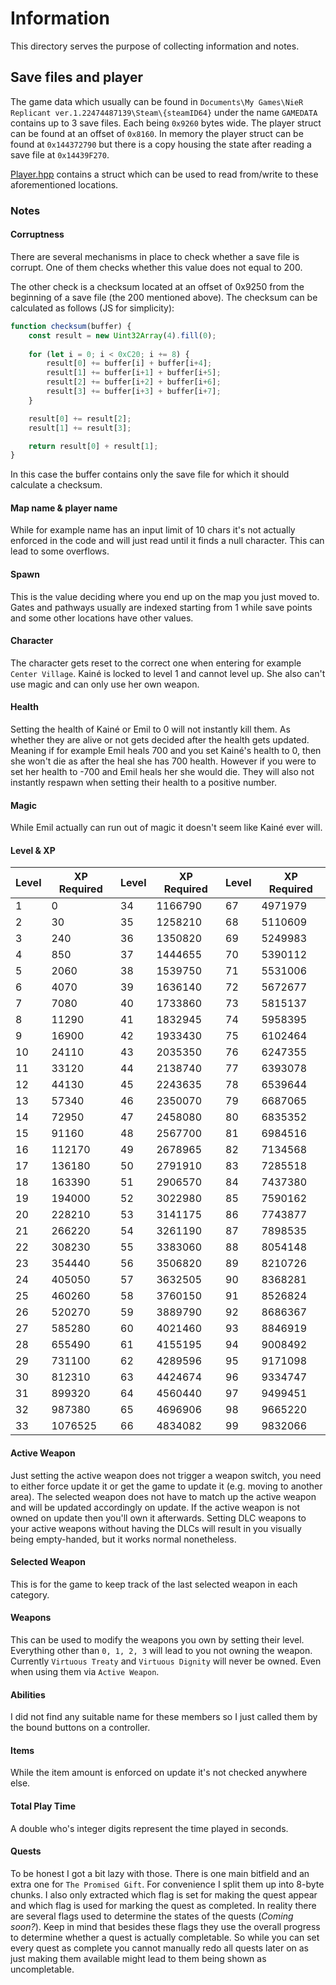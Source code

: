# Information

This directory serves the purpose of collecting information and notes.

## Save files and player

The game data which usually can be found in `Documents\My Games\NieR Replicant ver.1.22474487139\Steam\{steamID64}` under the name `GAMEDATA` contains up to 3 save files.
Each being `0x9260` bytes wide. The player struct can be found at an offset of `0x8160`. In memory the player struct can be found at `0x144372790` but there is a copy housing the state after reading a save file at `0x14439F270`.

[Player.hpp](Player.hpp) contains a struct which can be used to read from/write to these aforementioned locations.

### Notes

#### Corruptness

There are several mechanisms in place to check whether a save file is corrupt.
One of them checks whether this value does not equal to 200.

The other check is a checksum located at an offset of 0x9250 from the beginning of a save file (the 200 mentioned above).
The checksum can be calculated as follows (JS for simplicity):

```js
function checksum(buffer) {
    const result = new Uint32Array(4).fill(0);
    
    for (let i = 0; i < 0xC20; i += 8) {
        result[0] += buffer[i] + buffer[i+4];
        result[1] += buffer[i+1] + buffer[i+5];
        result[2] += buffer[i+2] + buffer[i+6];
        result[3] += buffer[i+3] + buffer[i+7];
    }

    result[0] += result[2];
    result[1] += result[3];

    return result[0] + result[1];
}
```

In this case the buffer contains only the save file for which it should calculate a checksum.

#### Map name & player name

While for example name has an input limit of 10 chars it's not actually enforced in the code and will just read until it finds a null character. This can lead to some overflows.

#### Spawn

This is the value deciding where you end up on the map you just moved to. Gates and pathways usually are indexed starting from 1 while save points and some other locations have other values.

#### Character

The character gets reset to the correct one when entering for example `Center Village`.
Kainé is locked to level 1 and cannot level up. She also can't use magic and can only use her own weapon.

#### Health

Setting the health of Kainé or Emil to 0 will not instantly kill them. As whether they are alive or not gets decided after the health gets updated.
Meaning if for example Emil heals 700 and you set Kainé's health to 0, then she won't die as after the heal she has 700 health.
However if you were to set her health to -700 and Emil heals her she would die.
They will also not instantly respawn when setting their health to a positive number.

#### Magic

While Emil actually can run out of magic it doesn't seem like Kainé ever will.

#### Level & XP

| Level  | XP Required | Level  | XP Required | Level  | XP Required |
| ------------- | ------------- | ------------- | ------------- | ------------- | ------------- |
| 1 | 0 | 34 | 1166790 | 67 | 4971979 |
| 2 | 30 | 35 | 1258210 | 68 | 5110609 |
| 3 | 240 | 36 | 1350820 | 69 | 5249983 |
| 4 | 850 | 37 | 1444655 | 70 | 5390112 |
| 5 | 2060 | 38 | 1539750 | 71 | 5531006 |
| 6 | 4070 | 39 | 1636140 | 72 | 5672677 |
| 7 | 7080 | 40 | 1733860 | 73 | 5815137 |
| 8 | 11290 | 41 | 1832945 | 74 | 5958395 |
| 9 | 16900 | 42 | 1933430 | 75 | 6102464 |
| 10 | 24110 | 43 | 2035350 | 76 | 6247355 |
| 11 | 33120 | 44 | 2138740 | 77 | 6393078 |
| 12 | 44130 | 45 | 2243635 | 78 | 6539644 |
| 13 | 57340 | 46 | 2350070 | 79 | 6687065 |
| 14 | 72950 | 47 | 2458080 | 80 | 6835352 |
| 15 | 91160 | 48 | 2567700 | 81 | 6984516 |
| 16 | 112170 | 49 | 2678965 | 82 | 7134568 |
| 17 | 136180 | 50 | 2791910 | 83 | 7285518 |
| 18 | 163390 | 51 | 2906570 | 84 | 7437380 |
| 19 | 194000 | 52 | 3022980 | 85 | 7590162 |
| 20 | 228210 | 53 | 3141175 | 86 | 7743877 |
| 21 | 266220 | 54 | 3261190 | 87 | 7898535 |
| 22 | 308230 | 55 | 3383060 | 88 | 8054148 |
| 23 | 354440 | 56 | 3506820 | 89 | 8210726 |
| 24 | 405050 | 57 | 3632505 | 90 | 8368281 |
| 25 | 460260 | 58 | 3760150 | 91 | 8526824 |
| 26 | 520270 | 59 | 3889790 | 92 | 8686367 |
| 27 | 585280 | 60 | 4021460 | 93 | 8846919 |
| 28 | 655490 | 61 | 4155195 | 94 | 9008492 |
| 29 | 731100 | 62 | 4289596 | 95 | 9171098 |
| 30 | 812310 | 63 | 4424674 | 96 | 9334747 |
| 31 | 899320 | 64 | 4560440 | 97 | 9499451 |
| 32 | 987380 | 65 | 4696906 | 98 | 9665220 |
| 33 | 1076525 | 66 | 4834082 | 99 | 9832066 |

#### Active Weapon

Just setting the active weapon does not trigger a weapon switch, you need to either force update it or get the game to update it (e.g. moving to another area).
The selected weapon does not have to match up the active weapon and will be updated accordingly on update.
If the active weapon is not owned on update then you'll own it afterwards.
Setting DLC weapons to your active weapons without having the DLCs will result in you visually being empty-handed, but it works normal nonetheless.

#### Selected Weapon

This is for the game to keep track of the last selected weapon in each category.

#### Weapons

This can be used to modify the weapons you own by setting their level. Everything other than `0, 1, 2, 3` will lead to you not owning the weapon.
Currently `Virtuous Treaty` and `Virtuous Dignity` will never be owned. Even when using them via `Active Weapon`.

#### Abilities

I did not find any suitable name for these members so I just called them by the bound buttons on a controller.

#### Items

While the item amount is enforced on update it's not checked anywhere else.

#### Total Play Time

A double who's integer digits represent the time played in seconds.

#### Quests

To be honest I got a bit lazy with those.
There is one main bitfield and an extra one for `The Promised Gift`.
For convenience I split them up into 8-byte chunks. I also only extracted which flag is set for making the quest appear and which flag is used for marking the quest as completed. In reality there are several flags used to determine the states of the quests (_Coming soon?_). Keep in mind that besides these flags they use the overall progress to determine whether a quest is actually completable. So while you can set every quest as complete you cannot manually redo all quests later on as just making them available might lead to them being shown as uncompletable.